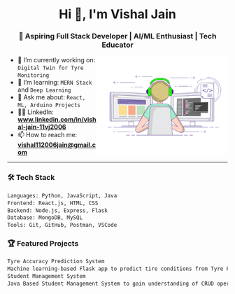 <h1 align="center">Hi 👋, I'm Vishal Jain</h1>
<h3 align="center">🚀 Aspiring Full Stack Developer | AI/ML Enthusiast | Tech Educator</h3>

<img align="right" alt="Coding" width="300" src="https://raw.githubusercontent.com/devSouvik/devSouvik/master/gif3.gif">

- 🔭 I’m currently working on: `Digital Twin for Tyre Monitoring`
- 🌱 I’m learning: `MERN Stack` and `Deep Learning`
- 💬 Ask me about: `React, ML, Arduino Projects`
- 👨‍💻 LinkedIn: **www.linkedin.com/in/vishal-jain-11vj2006**
- 📫 How to reach me: **vishal112006jain@gmail.com**

---

### 🛠️ Tech Stack

```bash
Languages: Python, JavaScript, Java
Frontend: React.js, HTML, CSS
Backend: Node.js, Express, Flask
Database: MongoDB, MySQL
Tools: Git, GitHub, Postman, VSCode
```

### 🏆 Featured Projects
```bash
Tyre Accuracy Prediction System
Machine learning-based Flask app to predict tire conditions from Tyre Parameters.
Student Management System
Java Based Student Management System to gain understanding of CRUD operations.

